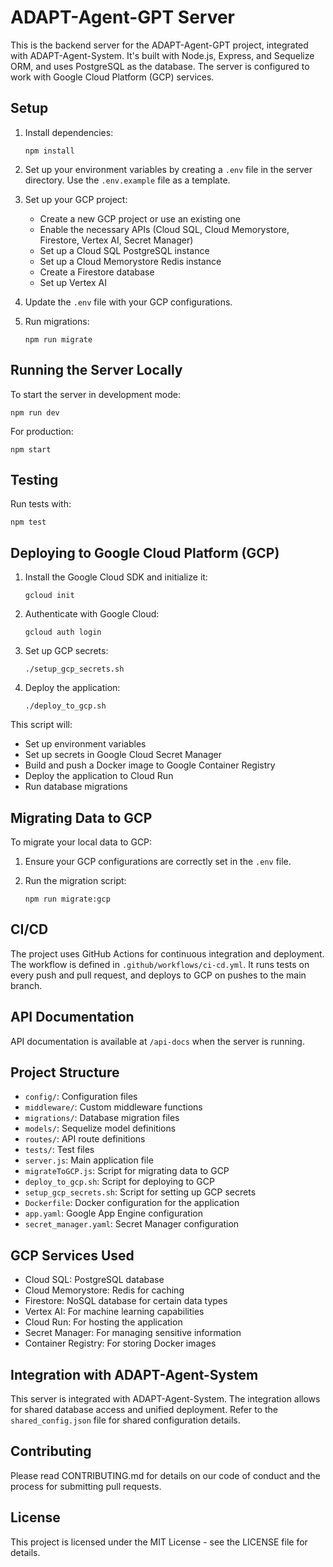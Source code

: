 # ADAPT-Agent-GPT Server

This is the backend server for the ADAPT-Agent-GPT project, integrated with ADAPT-Agent-System. It's built with Node.js, Express, and Sequelize ORM, and uses PostgreSQL as the database. The server is configured to work with Google Cloud Platform (GCP) services.

## Setup

1. Install dependencies:
   ```
   npm install
   ```

2. Set up your environment variables by creating a `.env` file in the server directory. Use the `.env.example` file as a template.

3. Set up your GCP project:
   - Create a new GCP project or use an existing one
   - Enable the necessary APIs (Cloud SQL, Cloud Memorystore, Firestore, Vertex AI, Secret Manager)
   - Set up a Cloud SQL PostgreSQL instance
   - Set up a Cloud Memorystore Redis instance
   - Create a Firestore database
   - Set up Vertex AI

4. Update the `.env` file with your GCP configurations.

5. Run migrations:
   ```
   npm run migrate
   ```

## Running the Server Locally

To start the server in development mode:
```
npm run dev
```

For production:
```
npm start
```

## Testing

Run tests with:
```
npm test
```

## Deploying to Google Cloud Platform (GCP)

1. Install the Google Cloud SDK and initialize it:
   ```
   gcloud init
   ```

2. Authenticate with Google Cloud:
   ```
   gcloud auth login
   ```

3. Set up GCP secrets:
   ```
   ./setup_gcp_secrets.sh
   ```

4. Deploy the application:
   ```
   ./deploy_to_gcp.sh
   ```

This script will:
- Set up environment variables
- Set up secrets in Google Cloud Secret Manager
- Build and push a Docker image to Google Container Registry
- Deploy the application to Cloud Run
- Run database migrations

## Migrating Data to GCP

To migrate your local data to GCP:

1. Ensure your GCP configurations are correctly set in the `.env` file.

2. Run the migration script:
   ```
   npm run migrate:gcp
   ```

## CI/CD

The project uses GitHub Actions for continuous integration and deployment. The workflow is defined in `.github/workflows/ci-cd.yml`. It runs tests on every push and pull request, and deploys to GCP on pushes to the main branch.

## API Documentation

API documentation is available at `/api-docs` when the server is running.

## Project Structure

- `config/`: Configuration files
- `middleware/`: Custom middleware functions
- `migrations/`: Database migration files
- `models/`: Sequelize model definitions
- `routes/`: API route definitions
- `tests/`: Test files
- `server.js`: Main application file
- `migrateToGCP.js`: Script for migrating data to GCP
- `deploy_to_gcp.sh`: Script for deploying to GCP
- `setup_gcp_secrets.sh`: Script for setting up GCP secrets
- `Dockerfile`: Docker configuration for the application
- `app.yaml`: Google App Engine configuration
- `secret_manager.yaml`: Secret Manager configuration

## GCP Services Used

- Cloud SQL: PostgreSQL database
- Cloud Memorystore: Redis for caching
- Firestore: NoSQL database for certain data types
- Vertex AI: For machine learning capabilities
- Cloud Run: For hosting the application
- Secret Manager: For managing sensitive information
- Container Registry: For storing Docker images

## Integration with ADAPT-Agent-System

This server is integrated with ADAPT-Agent-System. The integration allows for shared database access and unified deployment. Refer to the `shared_config.json` file for shared configuration details.

## Contributing

Please read CONTRIBUTING.md for details on our code of conduct and the process for submitting pull requests.

## License

This project is licensed under the MIT License - see the LICENSE file for details.